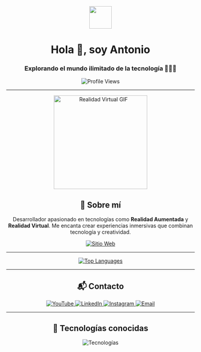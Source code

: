 <div align="center">
  <img src="https://github.com/7oSkaaa/7oSkaaa/blob/main/Images/about_me.gif?raw=true" width="60px">
  <h1>Hola 👋, soy Antonio</h1>
  <h3>Explorando el mundo ilimitado de la tecnología 🧑🏻‍💻</h3>
  <img src="https://komarev.com/ghpvc/?username=AntonioLoya&label=Profile%20views&color=0e75b6&style=flat" alt="Profile Views" />
</div>

---
<div align="center">
  <img src="https://media.giphy.com/media/5GQG3yMJJDrdeMEcVj/giphy.gif?cid=790b761128aqzj3czpumq1vqht8uls9iv8vt7txkebxiuv2a&ep=v1_gifs_search&rid=giphy.gif&ct=g" width="250" alt="Realidad Virtual GIF" />
</div>
<div align="center">
  <h2>🌟 Sobre mí</h2>
  <p>
    Desarrollador apasionado en tecnologías como <strong>Realidad Aumentada</strong> y <strong>Realidad Virtual</strong>. 
    Me encanta crear experiencias inmersivas que combinan tecnología y creatividad.
  </p>
  <a href="https://soyantonioloya.netlify.app/" target="_blank">
    <img src="https://img.shields.io/badge/Mi_Sitio_Web-000?style=for-the-badge&logo=google-chrome&logoColor=white" alt="Sitio Web" />
  </a>
</div>





---

<div align="center">
  
  <a href="https://github-readme-stats.vercel.app/api/top-langs/?username=AntonioLoya&layout=compact&langs_count=6&theme=radical">
    <img src="https://github-readme-stats.vercel.app/api/top-langs/?username=AntonioLoya&layout=compact&langs_count=6&theme=radical" alt="Top Languages" />
  </a>
</div>

---

<div align="center">
  <h2>📬 Contacto</h2>
  <p>
    <a href="https://www.youtube.com/@antonioloya3123" target="_blank">
      <img src="https://img.shields.io/badge/YouTube-FF0000?style=for-the-badge&logo=youtube&logoColor=white" alt="YouTube" />
    </a>
    <a href="https://www.linkedin.com/in/antonio-de-jes%C3%BAs-loya-castillo-8802182a3" target="_blank">
      <img src="https://img.shields.io/badge/LinkedIn-0077B5?style=for-the-badge&logo=linkedin&logoColor=white" alt="LinkedIn" />
    </a>
    <a href="https://www.instagram.com/_antonioloya/" target="_blank">
      <img src="https://img.shields.io/badge/Instagram-E4405F?style=for-the-badge&logo=instagram&logoColor=white" alt="Instagram" />
    </a>
    <a href="mailto:antonioloya1228@hotmail.com" target="_blank">
      <img src="https://img.shields.io/badge/Outlook-0078D4?style=for-the-badge&logo=microsoft-outlook&logoColor=white" alt="Email" />
    </a>
  </p>
</div>


---

<div align="center">
  <h2>🔧 Tecnologías conocidas</h2>
  <p>
    <img src="https://skillicons.dev/icons?i=unity,blender,cs,cpp,java,css,html,js,nodejs,git,github,vscode&perline=12" alt="Tecnologías" />
  </p>
</div>

